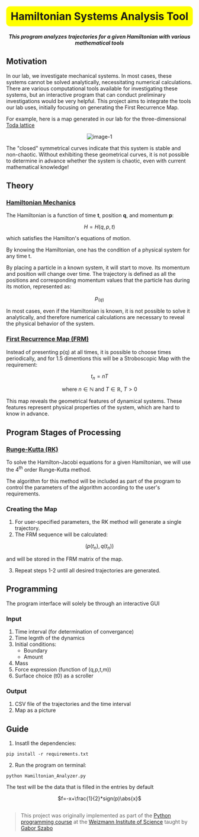 <div align="center">
  <h1 style="background-color: yellow; padding: 10px; border-radius: 10px;">Hamiltonian Systems Analysis Tool</h1>
</div> 

<div align="center">
  
***This program analyzes trajectories for a given Hamiltonian with various mathematical tools***

</div> 
 
 
## Motivation
In our lab, we investigate mechanical systems. In most cases, these systems cannot be solved analytically, necessitating numerical calculations. There are various computational tools available for investigating these systems, but an interactive program that can conduct preliminary investigations would be very helpful. This project aims to integrate the tools our lab uses, initially focusing on generating the First Recurrence Map.

For example, here is a map generated in our lab for the three-dimensional [Toda lattice](https://doi.org/10.1143/PTP.50.1547) 

 
<div align="center">
  
![image-1](https://github.com/LevyShaked/Hamiltonian-Systems-Analyzer/assets/167014554/9e790042-24c6-47b3-b568-262ec9181aee)

</div>

The "closed" symmetrical curves indicate that this system is stable and non-chaotic. Without exhibiting these geometrical curves, it is not possible to determine in advance whether the system is chaotic, even with current mathematical knowledge!

## Theory 

### [Hamiltonian Mechanics](https://books.google.co.il/books?id=fnO3XYYpU54C&pg=PA19&hl=iw&source=gbs_toc_r&cad=1#v=onepage&q&f=false) 

The Hamiltonian is a function of time **t**, position **q**, and momentum **p**: 
<div align="center">
  
$H=H{(q,p,t)}$

</div>
which satisfies the Hamilton's equations of motion.

By knowing the Hamiltonian, one has the condition of a physical system for any time t. 

By placing a particle in a known system, it will start to move. Its momentum and position will change over time. The trajectory is defined as all the positions and corresponding momentum values that the particle has during its motion, represented as:

<div align="center">

$p_(q)$

</div>

In most cases, even if the Hamiltonian is known, it is not possible to solve it analytically, and therefore numerical calculations are necessary to reveal the physical behavior of the system. 

### [First Recurrence Map (FRM)](https://books.google.co.il/books?id=fnO3XYYpU54C&pg=PA87&hl=iw&source=gbs_toc_r&cad=1#v=onepage&q&f=false) 
Instead of presenting p(q) at all times, it is possible to choose times periodically, 
and for 1.5 dimentions this will be a Stroboscopic Map with the requirement:
<div align="center">

$t_{n} = nT$

where $n \in \mathbb{N}$ and $T \in \mathbb{R}$, $T>0$

</div>

This map reveals the geometrical features of dynamical systems. These features represent physical properties of the system, which are hard to know in advance.

## Program Stages of Processing 

### [Runge-Kutta (RK)](https://doi.org/10.1016/B978-0-12-811753-8.00008-6)
To solve the Hamilton-Jacobi equations for a given Hamiltonian, we will use the 4<sup>th</sup> order Runge-Kutta method. 

The algorithm for this method will be included as part of the program to control the parameters of the algorithm according to the user's requirements.

### Creating the Map 

1. For user-specified parameters, the RK method will generate a single trajectory.
2. The FRM sequence will be calculated:

<div align="center">

$(p(t_{n}), q(t_{n}))$

</div>

and will be stored in the FRM matrix of the map.

3. Repeat steps 1-2 until all desired trajectories are generated.

## Programming

The program interface will solely be through an interactive GUI
 
### Input 

1. Time interval (for determination of convergance)
2. Time legnth of the dynamics
3. Initial conditions:
   - Boundary
   - Amount
4. Mass
5. Force expression (function of (q,p,t,m))
6. Surface choice (t0) as a scroller

### Output 

1. CSV file of the trajectories and the time interval
2. Map as a picture 

## Guide

1. Insatll the dependencies:

`pip install -r requirements.txt`

2. Run the program on terminal:

`python Hamiltonian_Analyzer.py` 

The test will be the data that is filled in the entries by default

<div align="center">

$f=-x+\frac{1}{2}*sign(p)\abs{x}$

</div>





 
## 

> This project was originally implemented as part of the [Python programming course](https://github.com/szabgab/wis-python-course-2024-04)
> at the [Weizmann Institute of Science](https://www.weizmann.ac.il/) taught by [Gabor Szabo](https://szabgab.com/)


